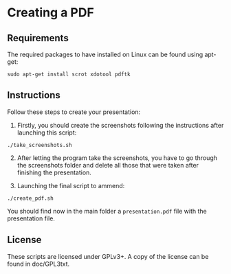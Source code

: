 Creating a PDF
==============

Requirements
------------

The required packages to have installed on Linux can be found using apt-get:
```
sudo apt-get install scrot xdotool pdftk
```

Instructions
------------

Follow these steps to create your presentation:
1) Firstly, you should create the screenshots following the instructions after launching this script:
```
./take_screenshots.sh
```
2) After letting the program take the screenshots,  you have to go through the screenshots folder and delete all those that were taken after finishing the presentation.

3) Launching the final script to ammend:
```
./create_pdf.sh
```
You should find now in the main folder a `presentation.pdf` file with the presentation file.

License
-------

These scripts are licensed under GPLv3+. A copy of the license can be found in doc/GPL3txt.
